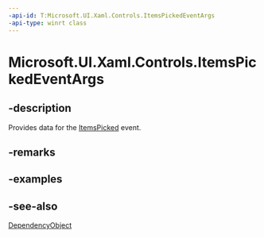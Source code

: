 ```yaml
---
-api-id: T:Microsoft.UI.Xaml.Controls.ItemsPickedEventArgs
-api-type: winrt class
---
```


<!-- Class syntax.
public class ItemsPickedEventArgs : Windows.UI.Xaml.DependencyObject, Windows.UI.Xaml.Controls.IItemsPickedEventArgs
-->

# Microsoft.UI.Xaml.Controls.ItemsPickedEventArgs

## -description
Provides data for the [ItemsPicked](listpickerflyout_itemspicked.md) event.

## -remarks

## -examples

## -see-also
[DependencyObject](../microsoft.ui.xaml/dependencyobject.md)
